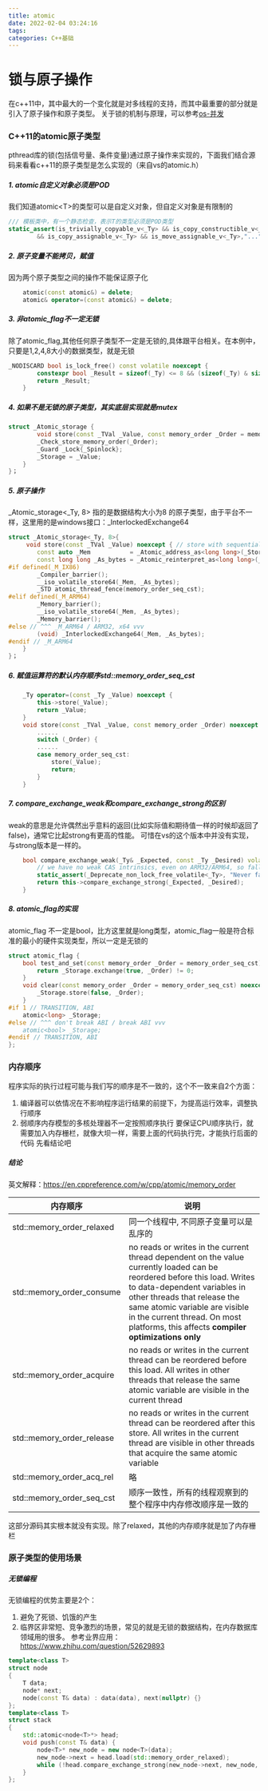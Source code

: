 ```yaml
---
title: atomic
date: 2022-02-04 03:24:16
tags:
categories: C++基础
---
```

# 锁与原子操作
在c++11中，其中最大的一个变化就是对多线程的支持，而其中最重要的部分就是引入了原子操作和原子类型。
关于锁的机制与原理，可以参考[os-并发](https://liji53.github.io/2021/06/29/operatingSystem/os-concurrency/)

### C++11的atomic原子类型
pthread库的锁(包括信号量、条件变量)通过原子操作来实现的，下面我们结合源码来看看c++11的原子类型是怎么实现的（来自vs的atomic.h）

##### 1. atomic<T>自定义对象必须是POD
我们知道atomic\<T\>的类型可以是自定义对象，但自定义对象是有限制的
```c++
/// 模板类中，有一个静态检查，表示T的类型必须是POD类型
static_assert(is_trivially_copyable_v<_Ty> && is_copy_constructible_v<_Ty> && is_move_constructible_v<_Ty>
        && is_copy_assignable_v<_Ty> && is_move_assignable_v<_Ty>,"...")
```

##### 2. 原子变量不能拷贝，赋值
因为两个原子类型之间的操作不能保证原子化
```c++
    atomic(const atomic&) = delete;
    atomic& operator=(const atomic&) = delete;
```

##### 3. 非atomic_flag不一定无锁
除了atomic_flag,其他任何原子类型不一定是无锁的,具体跟平台相关。在本例中，只要是1,2,4,8大小的数据类型，就是无锁
```c++
_NODISCARD bool is_lock_free() const volatile noexcept {
        constexpr bool _Result = sizeof(_Ty) <= 8 && (sizeof(_Ty) & sizeof(_Ty) - 1) == 0;
        return _Result;
    }
```

##### 4. 如果不是无锁的原子类型，其实底层实现就是mutex
```c++
struct _Atomic_storage {
        void store(const _TVal _Value, const memory_order _Order = memory_order_seq_cst) noexcept {
        _Check_store_memory_order(_Order);
        _Guard _Lock{_Spinlock};
        _Storage = _Value;
    }
}；
```

##### 5. 原子操作
_Atomic_storage<_Ty, 8> 指的是数据结构大小为8 的原子类型，由于平台不一样，这里用的是windows接口：_InterlockedExchange64
```c++
struct _Atomic_storage<_Ty, 8>{
     void store(const _TVal _Value) noexcept { // store with sequential consistency
        const auto _Mem           = _Atomic_address_as<long long>(_Storage);
        const long long _As_bytes = _Atomic_reinterpret_as<long long>(_Value);
#if defined(_M_IX86)
        _Compiler_barrier();
        __iso_volatile_store64(_Mem, _As_bytes);
        _STD atomic_thread_fence(memory_order_seq_cst);
#elif defined(_M_ARM64)
        _Memory_barrier();
        __iso_volatile_store64(_Mem, _As_bytes);
        _Memory_barrier();
#else // ^^^ _M_ARM64 / ARM32, x64 vvv
        (void) _InterlockedExchange64(_Mem, _As_bytes);
#endif // _M_ARM64
    }
}；
```

##### 6. 赋值运算符的默认内存顺序std::memory_order_seq_cst
```c++
    _Ty operator=(const _Ty _Value) noexcept {
        this->store(_Value);
        return _Value;
    }
    void store(const _TVal _Value, const memory_order _Order) noexcept { // store with given memory order
        ......
        switch (_Order) {
        ......
        case memory_order_seq_cst:
            store(_Value);
            return;
        }
    }
```

##### 7. compare_exchange_weak和compare_exchange_strong的区别
weak的意思是允许偶然出乎意料的返回(比如实际值和期待值一样的时候却返回了false)，通常它比起strong有更高的性能。
可惜在vs的这个版本中并没有实现，与strong版本是一样的。
```c++
    bool compare_exchange_weak(_Ty& _Expected, const _Ty _Desired) volatile noexcept {
        // we have no weak CAS intrinsics, even on ARM32/ARM64, so fall back to strong
        static_assert(_Deprecate_non_lock_free_volatile<_Ty>, "Never fails");
        return this->compare_exchange_strong(_Expected, _Desired);
    }
```

##### 8. atomic_flag的实现
atomic_flag 不一定是bool，比方这里就是long类型，atomic_flag一般是符合标准的最小的硬件实现类型，所以一定是无锁的
```c++
struct atomic_flag {
    bool test_and_set(const memory_order _Order = memory_order_seq_cst) noexcept {
        return _Storage.exchange(true, _Order) != 0;
    }
    void clear(const memory_order _Order = memory_order_seq_cst) noexcept {
        _Storage.store(false, _Order);
    }
#if 1 // TRANSITION, ABI
    atomic<long> _Storage;
#else // ^^^ don't break ABI / break ABI vvv
    atomic<bool> _Storage;
#endif // TRANSITION, ABI
};
```
### 内存顺序
程序实际的执行过程可能与我们写的顺序是不一致的，这个不一致来自2个方面：
1. 编译器可以依情况在不影响程序运行结果的前提下，为提高运行效率，调整执行顺序
2. 弱顺序内存模型的多核处理器不一定按照顺序执行
要保证CPU顺序执行，就需要加入内存栅栏，就像大坝一样，需要上面的代码执行完，才能执行后面的代码
先看结论吧

##### 结论
英文解释：https://en.cppreference.com/w/cpp/atomic/memory_order

| 内存顺序 | 说明 |
| --- | --- |
| std::memory_order_relaxed | 同一个线程中, 不同原子变量可以是乱序的 |
| std::memory_order_consume	| no reads or writes in the current thread dependent on the value currently loaded can be reordered before this load. Writes to data-dependent variables in other threads that release the same atomic variable are visible in the current thread. On most platforms, this affects **compiler optimizations only** |
| std::memory_order_acquire	| no reads or writes in the current thread can be reordered before this load. All writes in other threads that release the same atomic variable are visible in the current thread |
| std::memory_order_release	| no reads or writes in the current thread can be reordered after this store. All writes in the current thread are visible in other threads that acquire the same atomic variable |
| std::memory_order_acq_rel	| 略 |
| std::memory_order_seq_cst	| 顺序一致性，所有的线程观察到的整个程序中内存修改顺序是一致的 |

这部分源码其实根本就没有实现。除了relaxed，其他的内存顺序就是加了内存栅栏

### 原子类型的使用场景

##### 无锁编程
无锁编程的优势主要是2个：
1. 避免了死锁、饥饿的产生
2. 临界区非常短、竞争激烈的场景，常见的就是无锁的数据结构，在内存数据库领域用的很多。 参考业界应用：https://www.zhihu.com/question/52629893
```c++
template<class T>
struct node
{
	T data;
	node* next;
	node(const T& data) : data(data), next(nullptr) {}
};
template<class T>
struct stack
{
	std::atomic<node<T>*> head;
	void push(const T& data) {
		node<T>* new_node = new node<T>(data);
		new_node->next = head.load(std::memory_order_relaxed);
		while (!head.compare_exchange_strong(new_node->next, new_node, std::memory_order_release));
	}
};
```